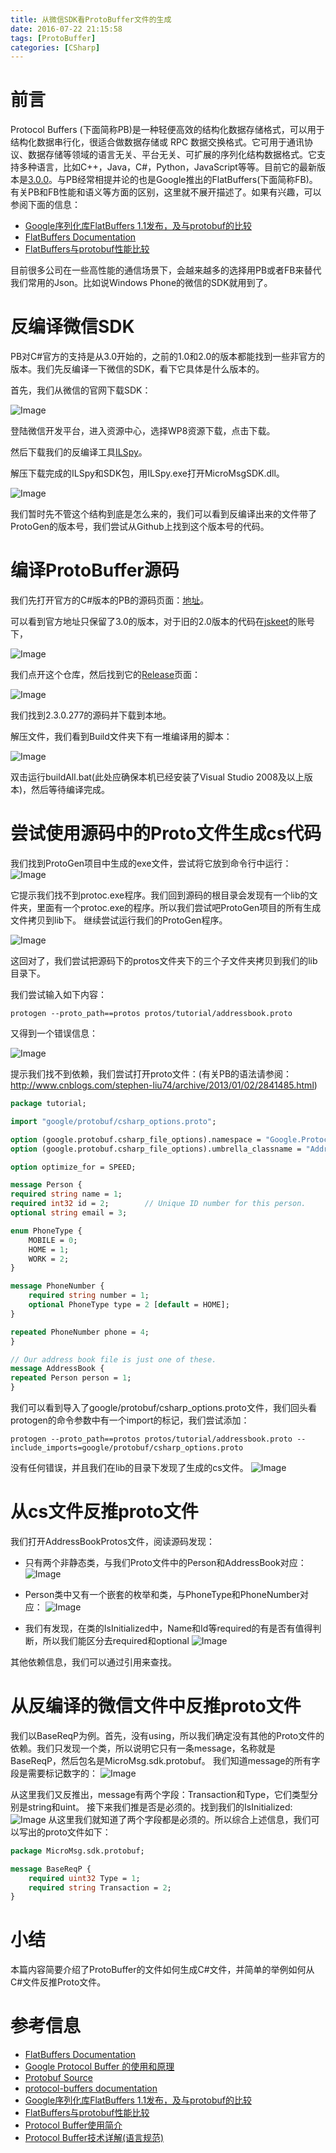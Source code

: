 ```yaml
---
title: 从微信SDK看ProtoBuffer文件的生成
date: 2016-07-22 21:15:58
tags: [ProtoBuffer]
categories: [CSharp]
---
```


# 前言  

Protocol Buffers (下面简称PB)是一种轻便高效的结构化数据存储格式，可以用于结构化数据串行化，很适合做数据存储或 RPC 数据交换格式。它可用于通讯协议、数据存储等领域的语言无关、平台无关、可扩展的序列化结构数据格式。它支持多种语言，比如C++，Java，C#，Python，JavaScript等等。目前它的最新版本是[3.0.0](https://github.com/google/protobuf/releases)。与PB经常相提并论的也是Google推出的FlatBuffers(下面简称FB)。有关PB和FB性能和语义等方面的区别，这里就不展开描述了。如果有兴趣，可以参阅下面的信息：

* [Google序列化库FlatBuffers 1.1发布，及与protobuf的比较](http://mp.weixin.qq.com/s?__biz=MzA3MDY5NjAzMw==&mid=205406410&idx=7&sn=dbacd18a854886022be6351410885b39&)
* [FlatBuffers Documentation](http://google.github.io/flatbuffers/)  
* [FlatBuffers与protobuf性能比较](http://blog.csdn.net/menggucaoyuan/article/details/34409433)

目前很多公司在一些高性能的通信场景下，会越来越多的选择用PB或者FB来替代我们常用的Json。比如说Windows Phone的微信的SDK就用到了。
<!-- more -->

# 反编译微信SDK
PB对C#官方的支持是从3.0开始的，之前的1.0和2.0的版本都能找到一些非官方的版本。我们先反编译一下微信的SDK，看下它具体是什么版本的。

首先，我们从微信的官网下载SDK：

![Image](https://raw.githubusercontent.com/tianjyan/tianjyan.github.io/master/images/2016-07-22-ProtoBuffer-01.png)

登陆微信开发平台，进入资源中心，选择WP8资源下载，点击下载。

然后下载我们的反编译工具[ILSpy](http://ilspy.net/)。

解压下载完成的ILSpy和SDK包，用ILSpy.exe打开MicroMsgSDK.dll。

![Image](https://raw.githubusercontent.com/tianjyan/tianjyan.github.io/master/images/2016-07-22-ProtoBuffer-02.png)

我们暂时先不管这个结构到底是怎么来的，我们可以看到反编译出来的文件带了ProtoGen的版本号，我们尝试从Github上找到这个版本号的代码。

# 编译ProtoBuffer源码
我们先打开官方的C#版本的PB的源码页面：[地址](https://github.com/google/protobuf/tree/master/csharp)。

可以看到官方地址只保留了3.0的版本，对于旧的2.0版本的代码在[jskeet](https://github.com/jskeet/protobuf-csharp-port)的账号下，  

![Image](https://raw.githubusercontent.com/tianjyan/tianjyan.github.io/master/images/2016-07-22-ProtoBuffer-03.png)

我们点开这个仓库，然后找到它的[Release](https://github.com/jskeet/protobuf-csharp-port/releases)页面：  

![Image](https://raw.githubusercontent.com/tianjyan/tianjyan.github.io/master/images/2016-07-22-ProtoBuffer-04.png)

我们找到2.3.0.277的源码并下载到本地。

解压文件，我们看到Build文件夹下有一堆编译用的脚本：  

![Image](https://raw.githubusercontent.com/tianjyan/tianjyan.github.io/master/images/2016-07-22-ProtoBuffer-05.png)

双击运行buildAll.bat(此处应确保本机已经安装了Visual Studio 2008及以上版本)，然后等待编译完成。

# 尝试使用源码中的Proto文件生成cs代码
我们找到ProtoGen项目中生成的exe文件，尝试将它放到命令行中运行：  
![Image](https://raw.githubusercontent.com/tianjyan/tianjyan.github.io/master/images/2016-07-22-ProtoBuffer-07.png)

它提示我们找不到protoc.exe程序。我们回到源码的根目录会发现有一个lib的文件夹，里面有一个protoc.exe的程序。所以我们尝试吧ProtoGen项目的所有生成文件拷贝到lib下。
继续尝试运行我们的ProtoGen程序。

![Image](https://raw.githubusercontent.com/tianjyan/tianjyan.github.io/master/images/2016-07-22-ProtoBuffer-08.png)

这回对了，我们尝试把源码下的protos文件夹下的三个子文件夹拷贝到我们的lib目录下。

我们尝试输入如下内容：

    protogen --proto_path==protos protos/tutorial/addressbook.proto

又得到一个错误信息：  

![Image](https://raw.githubusercontent.com/tianjyan/tianjyan.github.io/master/images/2016-07-22-ProtoBuffer-09.png)

提示我们找不到依赖，我们尝试打开proto文件：(有关PB的语法请参阅：http://www.cnblogs.com/stephen-liu74/archive/2013/01/02/2841485.html)

```protobuf
package tutorial;

import "google/protobuf/csharp_options.proto";

option (google.protobuf.csharp_file_options).namespace = "Google.ProtocolBuffers.Examples.AddressBook";
option (google.protobuf.csharp_file_options).umbrella_classname = "AddressBookProtos";

option optimize_for = SPEED;

message Person {
required string name = 1;
required int32 id = 2;        // Unique ID number for this person.
optional string email = 3;

enum PhoneType {
    MOBILE = 0;
    HOME = 1;
    WORK = 2;
}

message PhoneNumber {
    required string number = 1;
    optional PhoneType type = 2 [default = HOME];
}

repeated PhoneNumber phone = 4;
}

// Our address book file is just one of these.
message AddressBook {
repeated Person person = 1;
}
```

我们可以看到导入了google/protobuf/csharp_options.proto文件，我们回头看protogen的命令参数中有一个import的标记，我们尝试添加：

    protogen --proto_path==protos protos/tutorial/addressbook.proto --include_imports=google/protobuf/csharp_options.proto

没有任何错误，并且我们在lib的目录下发现了生成的cs文件。
![Image](https://raw.githubusercontent.com/tianjyan/tianjyan.github.io/master/images/2016-07-22-ProtoBuffer-11.png)


# 从cs文件反推proto文件
我们打开AddressBookProtos文件，阅读源码发现：
* 只有两个非静态类，与我们Proto文件中的Person和AddressBook对应：
![Image](https://raw.githubusercontent.com/tianjyan/tianjyan.github.io/master/images/2016-07-22-ProtoBuffer-12.png)

* Person类中又有一个嵌套的枚举和类，与PhoneType和PhoneNumber对应：
![Image](https://raw.githubusercontent.com/tianjyan/tianjyan.github.io/master/images/2016-07-22-ProtoBuffer-13.png)

* 我们有发现，在类的IsInitialized中，Name和Id等required的有是否有值得判断，所以我们能区分去required和optional
![Image](https://raw.githubusercontent.com/tianjyan/tianjyan.github.io/master/images/2016-07-22-ProtoBuffer-14.png)

其他依赖信息，我们可以通过引用来查找。

# 从反编译的微信文件中反推proto文件
我们以BaseReqP为例。首先，没有using，所以我们确定没有其他的Proto文件的依赖。我们只发现一个类，所以说明它只有一条message，名称就是BaseReqP，然后包名是MicroMsg.sdk.protobuf。
我们知道message的所有字段是需要标记数字的： 
![Image](https://raw.githubusercontent.com/tianjyan/tianjyan.github.io/master/images/2016-07-22-ProtoBuffer-15.png)

从这里我们又反推出，message有两个字段：Transaction和Type，它们类型分别是string和uint。
接下来我们推是否是必须的。找到我们的IsInitialized:  
![Image](https://raw.githubusercontent.com/tianjyan/tianjyan.github.io/master/images/2016-07-22-ProtoBuffer-17.png)
从这里我们就知道了两个字段都是必须的。所以综合上述信息，我们可以写出的proto文件如下：

```protobuf
package MicroMsg.sdk.protobuf;

message BaseReqP {
    required uint32 Type = 1;
    required string Transaction = 2;
}
```

# 小结
本篇内容简要介绍了ProtoBuffer的文件如何生成C#文件，并简单的举例如何从C#文件反推Proto文件。

# 参考信息  
* [FlatBuffers Documentation](https://google.github.io/flatbuffers/)  
* [Google Protocol Buffer 的使用和原理](http://www.ibm.com/developerworks/cn/linux/l-cn-gpb/index.html)  
* [Protobuf Source](https://github.com/google/protobuf)  
* [protocol-buffers documentation](https://developers.google.com/protocol-buffers/)  
* [Google序列化库FlatBuffers 1.1发布，及与protobuf的比较](http://mp.weixin.qq.com/s?__biz=MzA3MDY5NjAzMw==&mid=205406410&idx=7&sn=dbacd18a854886022be6351410885b39&)  
* [FlatBuffers与protobuf性能比较](http://blog.csdn.net/menggucaoyuan/article/details/34409433)
* [Protocol Buffer使用简介](http://www.jianshu.com/p/b1f18240f0c7)  
* [Protocol Buffer技术详解(语言规范)](http://www.cnblogs.com/stephen-liu74/archive/2013/01/02/2841485.html)  